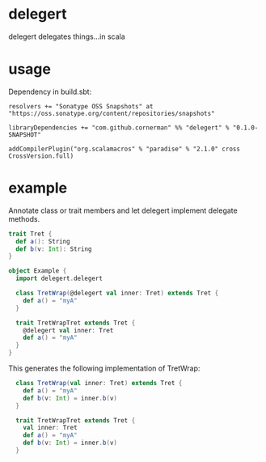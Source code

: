 # delegert

delegert delegates things...in scala

# usage

Dependency in build.sbt:
```
resolvers += "Sonatype OSS Snapshots" at "https://oss.sonatype.org/content/repositories/snapshots"

libraryDependencies += "com.github.cornerman" %% "delegert" % "0.1.0-SNAPSHOT"

addCompilerPlugin("org.scalamacros" % "paradise" % "2.1.0" cross CrossVersion.full)
```

# example

Annotate class or trait members and let delegert implement delegate methods.

```scala
trait Tret {
  def a(): String
  def b(v: Int): String
}

object Example {
  import delegert.delegert

  class TretWrap(@delegert val inner: Tret) extends Tret {
    def a() = "myA"
  }

  trait TretWrapTret extends Tret {
    @delegert val inner: Tret
    def a() = "myA"
  }
}
```

This generates the following implementation of TretWrap:

```scala
  class TretWrap(val inner: Tret) extends Tret {
    def a() = "myA"
    def b(v: Int) = inner.b(v)
  }

  trait TretWrapTret extends Tret {
    val inner: Tret
    def a() = "myA"
    def b(v: Int) = inner.b(v)
  }
```
